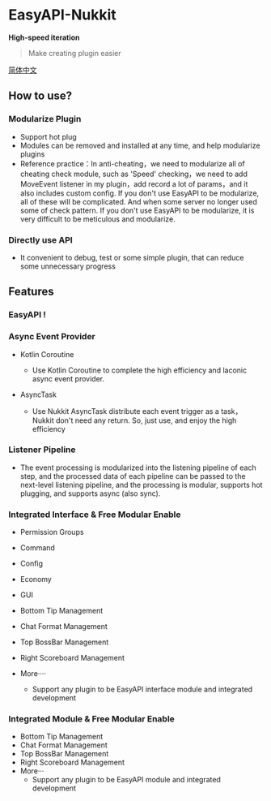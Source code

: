 # EasyAPI-Nukkit

**High-speed iteration**

> Make creating plugin easier

[简体中文](README_zh.md)

## How to use? 

### Modularize Plugin

- Support hot plug
- Modules can be removed and installed at any time, and help modularize plugins
- Reference practice：In anti-cheating，we need to modularize all of cheating check module, such as 'Speed' checking，we need to add MoveEvent listener in my plugin，add record a lot of params，and it also includes custom config. If you don't use EasyAPI to be modularize, all of these will be complicated. And when some server no longer used some of check pattern. If you don't use EasyAPI to be modularize, it is very difficult to be meticulous and modularize.

### Directly use API

- It convenient to debug, test or some simple plugin, that can reduce some unnecessary progress

## Features

### EasyAPI !

### Async Event Provider

- Kotlin Coroutine

	- Use Kotlin Coroutine to complete the high efficiency and laconic async event provider.

- AsyncTask

	- Use Nukkit AsyncTask distribute each event trigger as a task，Nukkit don't need any return. So, just use, and enjoy the high efficiency

### Listener Pipeline

- The event processing is modularized into the listening pipeline of each step, and the processed data of each pipeline can be passed to the next-level listening pipeline, and the processing is modular, supports hot plugging, and supports async (also sync).

### Integrated Interface & Free Modular Enable

- Permission Groups

- Command

- Config

- Economy

- GUI

- Bottom Tip Management

- Chat Format Management

- Top BossBar Management

- Right Scoreboard Management

- More····
    - Support any plugin to be EasyAPI interface module and integrated development

### Integrated Module & Free Modular Enable

- Bottom Tip Management
- Chat Format Management
- Top BossBar Management
- Right Scoreboard Management
- More···
	- Support any plugin to be EasyAPI module and integrated development